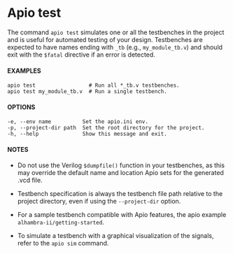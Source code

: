 

# Apio test

  The command `apio test` simulates one or all the testbenches in the
  project and is useful for automated testing of your design.
  Testbenches are expected to have names ending with `_tb` (e.g.,
  `my_module_tb.v`) and should exit with the `$fatal` directive if an
  error is detected.

#### EXAMPLES
```
apio test                 # Run all *_tb.v testbenches.
apio test my_module_tb.v  # Run a single testbench.
```
#### OPTIONS
```
-e, --env name          Set the apio.ini env.
-p, --project-dir path  Set the root directory for the project.
-h, --help              Show this message and exit.
```

#### NOTES

* Do not use the Verilog `$dumpfile()` function in your
testbenches, as this may override the default name and location Apio
sets for the generated .vcd file.

* Testbench specification is always the testbench file path
relative to the project directory, even if using the `--project-dir`
option.

* For a sample testbench compatible with Apio features, the apio example `alhambra-ii/getting-started`.

* To simulate a testbench with a graphical visualization of the
  signals, refer to the `apio sim` command.

<br>

